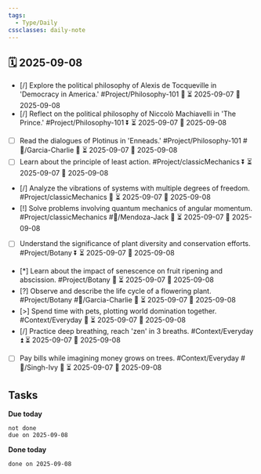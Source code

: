 ```yaml
---
tags:
  - Type/Daily
cssclasses: daily-note
---
```


## 🗓️ 2025-09-08

- [/] Explore the political philosophy of Alexis de Tocqueville in 'Democracy in America.' #Project/Philosophy-101 🔺 ⏳ 2025-09-07 📅 2025-09-08
- [/] Reflect on the political philosophy of Niccolò Machiavelli in 'The Prince.' #Project/Philosophy-101 ⏬ ⏳ 2025-09-07 📅 2025-09-08
- [ ] Read the dialogues of Plotinus in 'Enneads.' #Project/Philosophy-101 #👤/Garcia-Charlie 🔺 ⏳ 2025-09-07 📅 2025-09-08
- [ ] Learn about the principle of least action. #Project/classicMechanics ⏬ ⏳ 2025-09-07 📅 2025-09-08
- [/] Analyze the vibrations of systems with multiple degrees of freedom. #Project/classicMechanics 🔽 ⏳ 2025-09-07 📅 2025-09-08
- [!] Solve problems involving quantum mechanics of angular momentum. #Project/classicMechanics #👤/Mendoza-Jack 🔼 ⏳ 2025-09-07 📅 2025-09-08
- [ ] Understand the significance of plant diversity and conservation efforts. #Project/Botany ⏬ ⏳ 2025-09-07 📅 2025-09-08
- [*] Learn about the impact of senescence on fruit ripening and abscission. #Project/Botany 🔽 ⏳ 2025-09-07 📅 2025-09-08
- [?] Observe and describe the life cycle of a flowering plant. #Project/Botany #👤/Garcia-Charlie 🔼 ⏳ 2025-09-07 📅 2025-09-08
- [>] Spend time with pets, plotting world domination together. #Context/Everyday 🔽 ⏳ 2025-09-07 📅 2025-09-08
- [/] Practice deep breathing, reach 'zen' in 3 breaths. #Context/Everyday ⏫ ⏳ 2025-09-07 📅 2025-09-08
- [ ] Pay bills while imagining money grows on trees. #Context/Everyday #👤/Singh-Ivy 🔽 ⏳ 2025-09-07 📅 2025-09-08

## Tasks

**Due today**

```tasks
not done
due on 2025-09-08
```

**Done today**

```tasks
done on 2025-09-08
```
            